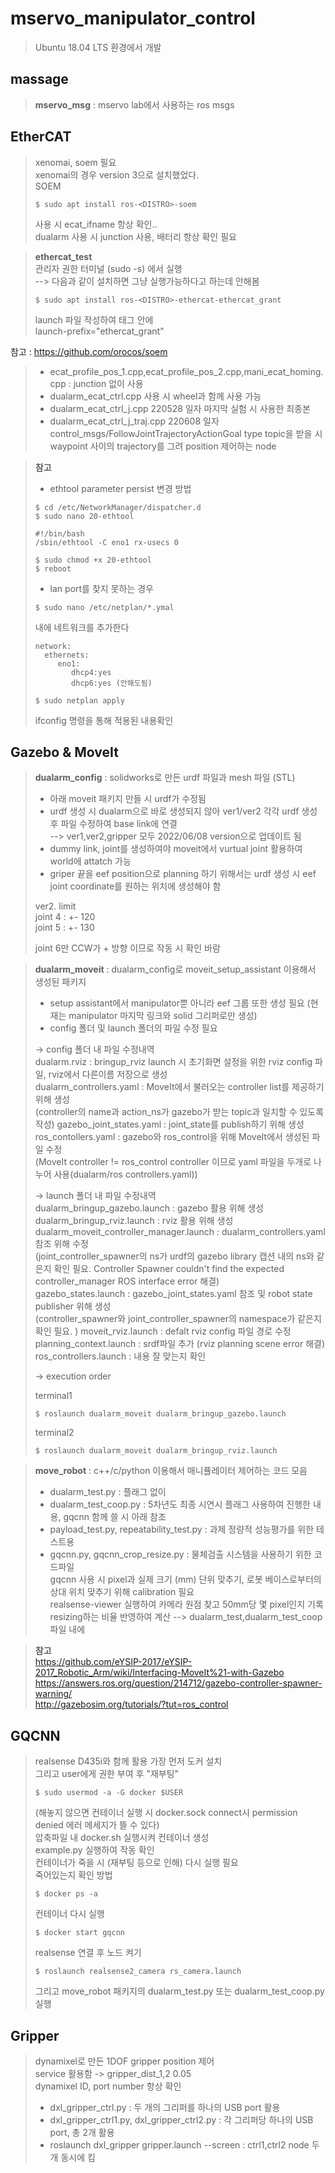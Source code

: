 # mservo_manipulator_control
   
> Ubuntu 18.04 LTS 환경에서 개발   
   
## massage   
> **mservo_msg** : mservo lab에서 사용하는 ros msgs   

## EtherCAT   
> xenomai, soem 필요   
> xenomai의 경우 version 3으로 설치했었다.  
> SOEM   
> ```   
> $ sudo apt install ros-<DISTRO>-soem   
> ```   
> 사용 시 ecat_ifname 항상 확인..   
> dualarm 사용 시 junction 사용, 배터리 항상 확인 필요
   
> **ethercat_test**   
> 관리자 권한 터미널  (sudo -s) 에서 실행   
>   --> 다음과 같이 설치하면 그냥 실행가능하다고 하는데 안해봄   
>   ```
>   $ sudo apt install ros-<DISTRO>-ethercat-ethercat_grant   
>   ```   
>   launch 파일 작성하여 <node> 태그 안에   
>    launch-prefix="ethercat_grant"   
      
   참고 : https://github.com/orocos/soem   
> - ecat_profile_pos_1.cpp,ecat_profile_pos_2.cpp,mani_ecat_homing.cpp : junction 없이 사용
> - dualarm_ecat_ctrl.cpp 사용 시 wheel과 함께 사용 가능   
> - dualarm_ecat_ctrl_j.cpp 220528 일자 마지막 실험 시 사용한 최종본   
> - dualarm_ecat_ctrl_j_traj.cpp 220608 일자 control_msgs/FollowJointTrajectoryActionGoal type topic을 받을 시 waypoint 사이의 trajectory를 그려 position 제어하는 node   
     
> **참고**    
> * ethtool parameter persist 변경 방법       
> ```    
> $ cd /etc/NetworkManager/dispatcher.d    
> $ sudo nano 20-ethtool    
> ```    
> ```    
> #!/bin/bash    
> /sbin/ethtool -C eno1 rx-usecs 0    
> ```    
> ```      
> $ sudo chmod +x 20-ethtool    
> $ reboot    
> ```    
> * lan port를 찾지 못하는 경우
> ```
> $ sudo nano /etc/netplan/*.ymal    
> ```    
> 내에 네트워크를 추가한다    
> ```    
> network:    
>   ethernets:    
>      eno1:    
>         dhcp4:yes    
>         dhcp6:yes (안해도됨)    
> ```    
> ```    
> $ sudo netplan apply        
> ```    
> ifconfig 명령을 통해 적용된 내용확인   
   

## Gazebo & MoveIt   
   
> **dualarm_config** : solidworks로 만든 urdf 파일과 mesh 파일 (STL)   
>
> * 아래 moveit 패키지 만들 시 urdf가 수정됨
> * urdf 생성 시 dualarm으로 바로 생성되지 않아 ver1/ver2 각각 urdf 생성 후 파일 수정하여 base link에 연결   
>    --> ver1,ver2,gripper 모두 2022/06/08 version으로 업데이트 됨   
> * dummy link, joint를 생성하여야 moveit에서 vurtual joint 활용하여 world에 attatch 가능   
> * griper 끝을 eef position으로 planning 하기 위해서는 urdf 생성 시 eef joint coordinate를 원하는 위치에 생성해야 함   
>
>     
> ver2. limit   
> joint 4 : +- 120   
> joint 5 : +- 130   
>
> joint 6만 CCW가 + 방향 이므로 작동 시 확인 바람   
   
   
> **dualarm_moveit** : dualarm_config로 moveit_setup_assistant 이용해서 생성된 패키지   
>   
> * setup assistant에서 manipulator뿐 아니라 eef 그룹 또한 생성 필요 (현재는 manipulator 마지막 링크와 solid 그리퍼로만 생성)   
> * config 폴더 및 launch 폴더의 파일 수정 필요   
>   
> -> config 폴더 내 파일 수정내역   
> dualarm.rviz : bringup_rviz launch 시 초기화면 설정을 위한 rviz config 파일, rviz에서 다른이름 저장으로 생성   
> dualarm_controllers.yaml : MoveIt에서 불러오는 controller list를 제공하기 위해 생성   
> (controller의 name과 action_ns가 gazebo가 받는 topic과 일치할 수 있도록 작성)
> gazebo_joint_states.yaml : joint_state를 publish하기 위해 생성   
> ros_contollers.yaml : gazebo와 ros_control을 위해 MoveIt에서 생성된 파일 수정   
> (MoveIt controller != ros_control controller 이므로 yaml 파일을 두개로 나누어 사용(dualarm/ros controllers.yaml))   
>   
> -> launch 폴더 내 파일 수정내역   
> dualarm_bringup_gazebo.launch : gazebo 활용 위해 생성   
> dualarm_bringup_rviz.launch : rviz 활용 위해 생성   
> dualarm_moveit_controller_manager.launch : dualarm_controllers.yaml 참조 위해 수정  
> (joint_controller_spawner의 ns가 urdf의 gazebo library 캡션 내의 ns와 같은지 확인 필요. Controller Spawner couldn't find the expected controller_manager ROS interface error 해결)   
> gazebo_states.launch : gazebo_joint_states.yaml 참조 및 robot state publisher 위해 생성   
>  (controller_spawner와 joint_controller_spawner의 namespace가 같은지 확인 필요. )
> moveit_rviz.launch : defalt rviz config 파일 경로 수정   
> planning_context.launch : srdf파일 추가 (rviz planning scene error 해결)   
> ros_controllers.launch : 내용 잘 맞는지 확인
>   
> -> execution order
>   
> terminal1   
> ```
> $ roslaunch dualarm_moveit dualarm_bringup_gazebo.launch   
> ```
> terminal2   
> ```
> $ roslaunch dualarm_moveit dualarm_bringup_rviz.launch   
> ```
 
   
> **move_robot** : c++/c/python 이용해서 매니퓰레이터 제어하는 코드 모음  
> - dualarm_test.py : 플래그 없이   
> - dualarm_test_coop.py : 5차년도 최종 시연시 플래그 사용하여 진행한 내용, gqcnn 함께 쓸 시 아래 참조   
> - payload_test.py, repeatability_test.py : 과제 정량적 성능평가를 위한 테스트용   
> - gqcnn.py, gqcnn_crop_resize.py : 물체검출 시스템을 사용하기 위한 코드파일   
>    gqcnn 사용 시 pixel과 실제 크기 (mm) 단위 맞추기, 로봇 베이스로부터의 상대 위치 맞추기 위해 calibration 필요   
>    realsense-viewer 실행하여 카메라 원점 찾고 50mm당 몇 pixel인지 기록   
>    resizing하는 비율 반영하여 계산 --> dualarm_test,dualarm_test_coop 파일 내에 
      

> **참고**   
>   https://github.com/eYSIP-2017/eYSIP-2017_Robotic_Arm/wiki/Interfacing-MoveIt%21-with-Gazebo    
>   https://answers.ros.org/question/214712/gazebo-controller-spawner-warning/    
>   http://gazebosim.org/tutorials/?tut=ros_control

## GQCNN  
   
> realsense D435i와 함께 활용
> 가장 먼저 도커 설치   
> 그리고 user에게 권한 부여 후 "재부팅"   
> ```   
> $ sudo usermod -a -G docker $USER   
> ```   
> (해놓지 않으면 컨테이너 실행 시 docker.sock connect시 permission denied 에러 메세지가 뜰 수 있다)   
> 압축파일 내 docker.sh 실행시켜 컨테이너 생성  
> example.py 실행하여 작동 확인   
> 컨테이너가 죽을 시 (재부팅 등으로 인해) 다시 실행 필요   
> 죽어있는지 확인 방법   
> ```   
> $ docker ps -a   
> ```   
> 컨테이너 다시 실행   
> ```   
> $ docker start gqcnn   
> ```   
> realsense 연결 후 노드 켜기   
> ```   
> $ roslaunch realsense2_camera rs_camera.launch   
> ```   
> 그리고 move_robot 패키지의 dualarm_test.py 또는 dualarm_test_coop.py 실행   


## Gripper  
   
> dynamixel로 만든 1DOF gripper position 제어     
> service 활용함 -> gripper_dist_1,2 0.05   
> dynamixel ID, port number 항상 확인    
>     
> * dxl_gripper_ctrl.py : 두 개의 그리퍼를 하나의 USB port 활용    
> * dxl_gripper_ctrl1.py, dxl_gripper_ctrl2.py : 각 그리퍼당 하나의 USB port, 총 2개 활용    
> * roslaunch dxl_gripper gripper.launch --screen : ctrl1,ctrl2 node 두개 동시에 킴    
